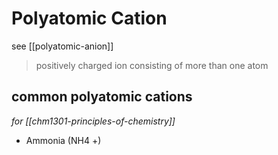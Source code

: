 # Polyatomic Cation

see [[polyatomic-anion]]

> positively charged ion consisting of more than one atom

## common polyatomic cations

_for [[chm1301-principles-of-chemistry]]_

- Ammonia (NH4 +)
